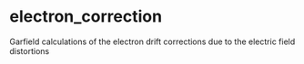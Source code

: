 # electron_correction
Garfield calculations of the electron drift corrections due to the electric field distortions
